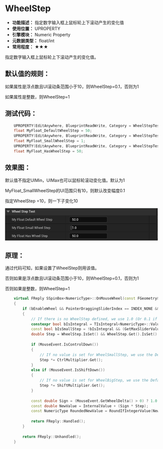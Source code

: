 ﻿# WheelStep

- **功能描述：** 指定数字输入框上鼠标轮上下滚动产生的变化值
- **使用位置：** UPROPERTY
- **引擎模块：** Numeric Property
- **元数据类型：** float/int
- **常用程度：** ★★★

指定数字输入框上鼠标轮上下滚动产生的变化值。

## 默认值的规则：

如果属性是浮点数且UI滚动条范围小于10，则WheelStep=0.1，否则为1

如果属性是整数，则WheelStep=1

## 测试代码：

```cpp
	UPROPERTY(EditAnywhere, BlueprintReadWrite, Category = WheelStepTest)
	float MyFloat_DefaultWheelStep = 50;
	UPROPERTY(EditAnywhere, BlueprintReadWrite, Category = WheelStepTest, meta = (UIMin = "0", UIMax = "10"))
	float MyFloat_SmallWheelStep = 1;
	UPROPERTY(EditAnywhere, BlueprintReadWrite, Category = WheelStepTest, meta = (WheelStep = 10))
	float MyFloat_HasWheelStep = 50;
```

## 效果图：

默认值不指定UIMin，UIMax也可以鼠标轮滚动变化值。默认为1

MyFloat_SmallWheelStep的UI范围只有10，则默认改变幅度0.1

指定WheelStep =10，则一下子变化10

![WheelStep2.gif](WheelStep2.gif)

## 原理：

通过代码可知，如果设置了WheelStep则用该值。

否则如果是浮点数且UI滚动条范围小于10，则WheelStep=0.1，否则为1

否则如果是整数，则WheelStep=1

```cpp
	virtual FReply SSpinBox<NumericType>::OnMouseWheel(const FGeometry& MyGeometry, const FPointerEvent& MouseEvent) override
	{
		if (bEnableWheel && PointerDraggingSliderIndex == INDEX_NONE && HasKeyboardFocus())
		{
			// If there is no WheelStep defined, we use 1.0 (Or 0.1 if slider range is <= 10)
			constexpr bool bIsIntegral = TIsIntegral<NumericType>::Value;
			const bool bIsSmallStep = !bIsIntegral && (GetMaxSliderValue() - GetMinSliderValue()) <= 10.0;
			double Step = WheelStep.IsSet() && WheelStep.Get().IsSet() ? WheelStep.Get().GetValue() : (bIsSmallStep ? 0.1 : 1.0);

			if (MouseEvent.IsControlDown())
			{
				// If no value is set for WheelSmallStep, we use the DefaultStep multiplied by the CtrlMultiplier
				Step *= CtrlMultiplier.Get();
			}
			else if (MouseEvent.IsShiftDown())
			{
				// If no value is set for WheelBigStep, we use the DefaultStep multiplied by the ShiftMultiplier
				Step *= ShiftMultiplier.Get();
			}

			const double Sign = (MouseEvent.GetWheelDelta() > 0) ? 1.0 : -1.0;
			const double NewValue = InternalValue + (Sign * Step);
			const NumericType RoundedNewValue = RoundIfIntegerValue(NewValue);

			return FReply::Handled();
		}

		return FReply::Unhandled();
	}
```
